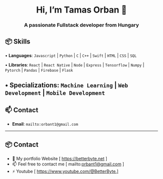 <h1 align="center">Hi, I’m Tamas Orban 👋</h1>
<h3 align="center">A passionate Fullstack developer from Hungary</h3>

## 📦 Skills
  
• **Languages**: `Javascript` | `Python` | `C` | `C++` | `Swift` | `HTML` | `CSS` | `SQL`

• **Libraries**: `React` | `React Native` | `Node` | `Express` | `Tensorflow` | `Numpy` | `Pytorch` | `Pandas` | `Firebase` | `Flask`

• **Specializations**: `Machine Learning` | `Web Development` | `Mobile Development`
---
## 📫 Contact
- **Email**: `mailto:orbant1@gmail.com`
---
## 📦 Contact
- 📝 My portfolio Website [ https://betterbyte.net ]
- 📫 Feel free to contact me [ mailto:orbant1@gmail.com ] 
- ⚡ Youtube [ https://www.youtube.com/@BetterByte.]





